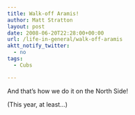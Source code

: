 ```yaml
---
title: Walk-off Aramis!
author: Matt Stratton
layout: post
date: 2008-06-20T22:28:00+00:00
url: /life-in-general/walk-off-aramis
aktt_notify_twitter:
  - no
tags:
  - Cubs

---
```

And that&#8217;s how we do it on the North Side!

(This year, at least&#8230;)